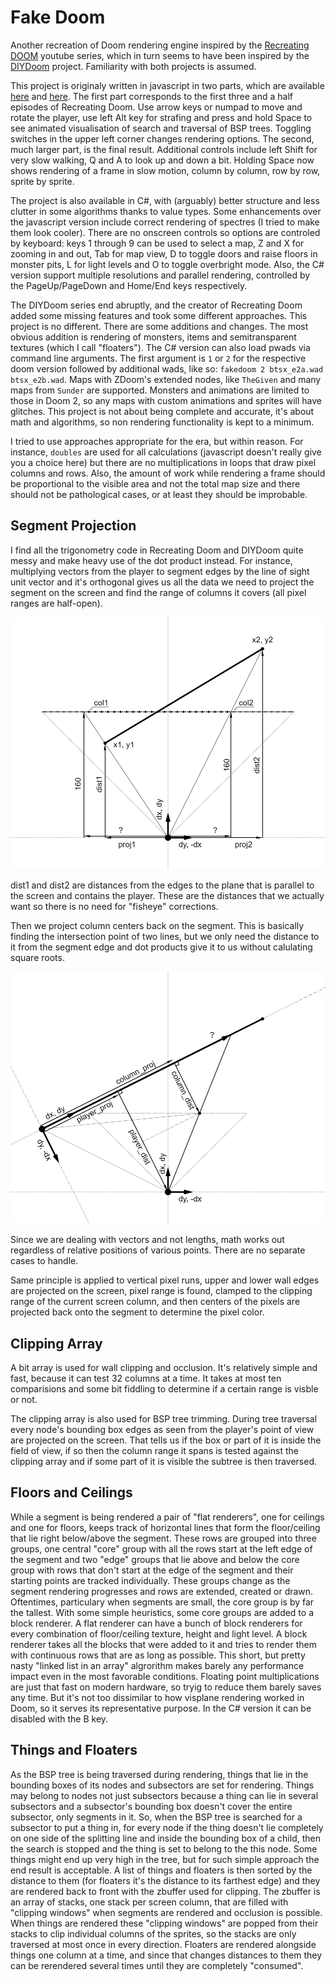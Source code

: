 # Fake Doom

Another recreation of Doom rendering engine inspired by the [Recreating DOOM](https://www.youtube.com/watch?v=KdYTvqZmyBk&list=PLi77irUVkDasNAYQPr3N8nVcJLQAlANva) youtube series, which in turn seems to have been inspired by the [DIYDoom](https://github.com/amroibrahim/DIYDoom) project. Familiarity with both projects is assumed. 

This project is originaly written in javascript in two parts, which are available [here](https://kfdf.github.io/fake-doom/js/2d.html) and [here](https://kfdf.github.io/fake-doom/js/3d.html). The first part corresponds to the first three and a half episodes of Recreating Doom. Use arrow keys or numpad to move and rotate the player, use left Alt key for strafing and press and hold Space to see animated visualisation of search and traversal of BSP trees. Toggling switches in the upper left corner changes rendering options. The second, much larger part, is the final result. Additional controls include left Shift for very slow walking, Q and A to look up and down a bit. Holding Space now shows rendering of a frame in slow motion, column by column, row by row, sprite by sprite. 

The project is also available in C#, with (arguably) better structure and less clutter in some algorithms thanks to value types. Some enhancements over the javascript version include correct rendering of spectres (I tried to make them look cooler). There are no onscreen controls so options are controled by keyboard: keys 1 through 9 can be used to select a map, Z and X for zooming in and out, Tab for map view, D to toggle doors and raise floors in monster pits, L for light levels and O to toggle overbright mode. Also, the C# version support multiple resolutions and parallel rendering, controlled by the PageUp/PageDown and Home/End keys respectively.
 
The DIYDoom series end abruptly, and the creator of Recreating Doom added some missing features and took some different approaches. This project is no different. There are some additions and changes. The most obvious addition is rendering of monsters, items and semitransparent textures (which I call "floaters"). The C# version can also load pwads via command line arguments. The first argument is `1` or `2` for the respective doom version followed by additional wads, like so: `fakedoom 2 btsx_e2a.wad btsx_e2b.wad`. Maps with ZDoom's extended nodes, like `TheGiven` and many maps from `Sunder` are supported. Monsters and animations are limited to those in Doom 2, so any maps with custom animations and sprites will have glitches. This project is not about being complete and accurate, it's about math and algorithms, so non rendering functionality is kept to a minimum.

I tried to use approaches appropriate for the era, but within reason. For instance, `doubles` are used for all calculations (javascript doesn't really give you a choice here) but there are no multiplications in loops that draw pixel columns and rows. Also, the amount of work while rendering a frame should be proportional to the visible area and not the total map size and there should not be pathological cases, or at least they should be improbable.

## Segment Projection

I find all the trigonometry code in Recreating Doom and DIYDoom quite messy and make heavy use of the dot product instead. For instance, multiplying vectors from the player to segment edges by the line of sight unit vector and it's orthogonal gives us all the data we need to project the segment on the screen and find the range of columns it covers (all pixel ranges are half-open).

![project line segment edges](plots/edges_to_screen.png)

dist1 and dist2 are distances from the edges to the plane that is parallel to the screen and contains the player. These are the distances that we actually want so there is no need for "fisheye" corrections. 

Then we project column centers back on the segment. This is basically finding the intersection point of two lines, but we only need the distance to it from the segment edge and dot products give it to us without calulating square roots.

![project segment](plots/column_to_segment.png)

Since we are dealing with vectors and not lengths, math works out regardless of relative positions of various points. There are no separate cases to handle.

Same principle is applied to vertical pixel runs, upper and lower wall edges are projected on the screen, pixel range is found, clamped to the clipping range of the current screen column, and then centers of the pixels are projected back onto the segment to determine the pixel color.

## Clipping Array

A bit array is used for wall clipping and occlusion. It's relatively simple and fast, because it can test 32 columns at a time. It takes at most ten comparisions and some bit fiddling to determine if a certain range is visble or not. 

The clipping array is also used for BSP tree trimming. During tree traversal every node's bounding box edges as seen from the player's point of view are projected on the screen. That tells us if the box or part of it is inside the field of view, if so then the column range it spans is tested against the clipping array and if some part of it is visible the subtree is then traversed.

## Floors and Ceilings

While a segment is being rendered a pair of "flat renderers", one for ceilings and one for floors, keeps track of horizontal lines that form the floor/ceiling that lie right below/above the segment. These rows are grouped into three groups, one central "core" group with all the rows start at the left edge of the segment and two "edge" groups that lie above and below the core group with rows that don't start at the edge of the segment and their starting points are tracked individually. These groups change as the segment rendering progresses and rows are extended, created or drawn. Oftentimes, particulary when segments are small, the core group is by far the tallest. With some simple heuristics, some core groups are added to a block renderer. A flat renderer can have a bunch of block renderers for every combination of floor/ceiling texture, height and light level. A block renderer takes all the blocks that were added to it and tries to render them with continuous rows that are as long as possible. This short, but pretty nasty "linked list in an array" algrorithm makes barely any performance impact even in the most favorable conditions. Floating point multiplications are just that fast on modern hardware, so tryig to reduce them barely saves any time. But it's not too dissimilar to how visplane rendering worked in Doom, so it serves its representative purpose. In the C# version it can be disabled with the B key.

## Things and Floaters

As the BSP tree is being traversed during rendering, things that lie in the bounding boxes of its nodes and subsectors are set for rendering. Things may belong to nodes not just subsectors because a thing can lie in several subsectors and a subsector's bounding box doesn't cover the entire subsector, only segments in it. So, when the BSP tree is searched for a subsector to put a thing in, for every node if the thing doesn't lie completely on one side of the splitting line and inside the bounding box of a child, then the search is stopped and the thing is set to belong to the this node. Some things might end up very high in the tree, but for such simple approach the end result is acceptable.
A list of things and floaters is then sorted by the distance to them (for floaters it's the distance to its farthest edge) and they are rendered back to front with the zbuffer used for clipping. The zbuffer is an array of stacks, one stack per screen column, that are filled with "clipping windows" when segments are rendered and occlusion is possible. When things are rendered these "clipping windows" are popped from their stacks to clip individual columns of the sprites, so the stacks are only traversed at most once in every direction. Floaters are rendered alongside things one column at a time, and since that changes distances to them they can be rerendered several times until they are completely "consumed".
